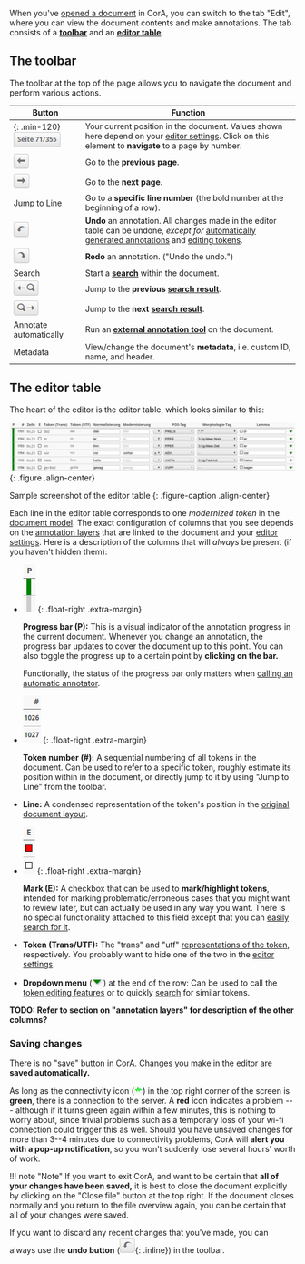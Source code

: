 When you've [opened a document](doc-manage.md) in CorA, you can switch to the
tab "Edit", where you can view the document contents and make annotations.  The
tab consists of a [**toolbar**](#the-toolbar) and an
[**editor table**](#the-editor-table).

## The toolbar

The toolbar at the top of the page allows you to navigate the document and
perform various actions.

Button     | Function
---------- | -------------------------------------------------------------------
{: .min-120}![](img/editor-toolbar-page.png) | Your current position in the document.  Values shown here depend on your [editor settings](doc-customize.md).  Click on this element to **navigate** to a page by number.
![](img/editor-toolbar-prev.png) | Go to the **previous page**.
![](img/editor-toolbar-next.png) | Go to the **next page**.
Jump to Line | Go to a **specific line number** (the bold number at the beginning of a row).
![](img/editor-toolbar-undo.png) | **Undo** an annotation.  All changes made in the editor table can be undone, *except for* [automatically generated annotations](doc-taggers.md) and [editing tokens](doc-edit.md).
![](img/editor-toolbar-redo.png) | **Redo** an annotation.  ("Undo the undo.")
Search | Start a [**search**](doc-search.md) within the document.
![](img/editor-toolbar-search-prev.png) | Jump to the **previous [search result](doc-search.md)**.
![](img/editor-toolbar-search-next.png) | Jump to the **next [search result](doc-search.md)**.
Annotate automatically | Run an [**external annotation tool**](doc-taggers.md) on the document.
Metadata | View/change the document's **metadata**, i.e. custom ID, name, and header.


## The editor table

The heart of the editor is the editor table, which looks similar to this:

![Sample screenshot of the editor table](img/screenshot-edittable.png)
{: .figure .align-center}

Sample screenshot of the editor table
{: .figure-caption .align-center}

Each line in the editor table corresponds to one *modernized token* in the
[document model](document-model.md).  The exact configuration of columns that
you see depends on the [annotation layers](layers.md) that are linked to the
document and your [editor settings](doc-customize.md).  Here is a description of
the columns that will *always* be present (if you haven't hidden them):

+ ![](img/editor-column-p.png)
  {: .float-right .extra-margin}

    **Progress bar (P):** This is a visual indicator of the annotation progress in
    the current document.  Whenever you change an annotation, the progress bar
    updates to cover the document up to this point.  You can also toggle the
    progress up to a certain point by **clicking on the bar.**

    Functionally, the status of the progress bar only matters when
    [calling an automatic annotator](doc-taggers.md).

+ ![](img/editor-column-linenum.png)
  {: .float-right .extra-margin}

    **Token number (#):** A sequential numbering of all tokens in the document.
    Can be used to refer to a specific token, roughly estimate its position
    within in the document, or directly jump to it by using "Jump to Line" from
    the toolbar.

+ **Line:** A condensed representation of the token's position in the
    [original document layout](document-model.md#layout).

+ ![](img/editor-column-e.png)
  {: .float-right .extra-margin}

    **Mark (E):** A checkbox that can be used to **mark/highlight tokens**,
    intended for marking problematic/erroneous cases that you might want to
    review later, but can actually be used in any way you want.  There is no
    special functionality attached to this field except that you can
    [easily search for it](doc-search.md).

+ **Token (Trans/UTF):** The "trans" and "utf"
  [representations of the token](document-model.md), respectively.  You probably
  want to hide one of the two in the [editor settings](doc-customize.md).

+ **Dropdown menu** (![the dropdown icon](img/icon-dropdown.png)) at the end of
  the row: Can be used to call the [token editing features](doc-edit.md) or to
  quickly [search](doc-search.md) for similar tokens.

**TODO: Refer to section on "annotation layers" for description of the other
  columns?**

### Saving changes

There is no "save" button in CorA.  Changes you make in the editor are **saved
automatically.**

As long as the connectivity icon
(![connectivity icon](img/icon-connectivity.png)) in the top right corner of the
screen is **green**, there is a connection to the server.  A **red** icon
indicates a problem --- although if it turns green again within a few minutes,
this is nothing to worry about, since trivial problems such as a temporary loss
of your wi-fi connection could trigger this as well.  Should you have unsaved
changes for more than 3--4 minutes due to connectivity problems, CorA
will **alert you with a pop-up notification**, so you won't suddenly lose
several hours' worth of work.

!!! note "Note"
    If you want to exit CorA, and want to be certain that **all of
    your changes have been saved,** it is best to close the document
    explicitly by clicking on the "Close file" button at the top right.  If
    the document closes normally and you return to the file overview again, you
    can be certain that all of your changes were saved.

If you want to discard any recent changes that you've made, you can always use
the **undo button** (![undo button](img/editor-toolbar-undo.png){: .inline}) in
the toolbar.
